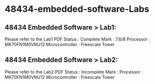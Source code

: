 # 48434-embedded-software-Labs

## 48434 Embedded Software > Lab1:

  Please refer to the Lab1 PDF
  Status          : Complete
  Mark            : 7.6/8
  Processor       : MK70FN1M0VMJ12
  Microcontroller : Freescale Tower
  
## 48434 Embedded Software > Lab2:

  Please refer to the Lab2 PDF
  Status          : Incomplete
  Mark            : 
  Processor       : MK70FN1M0VMJ12
  Microcontroller : Freescale Tower
